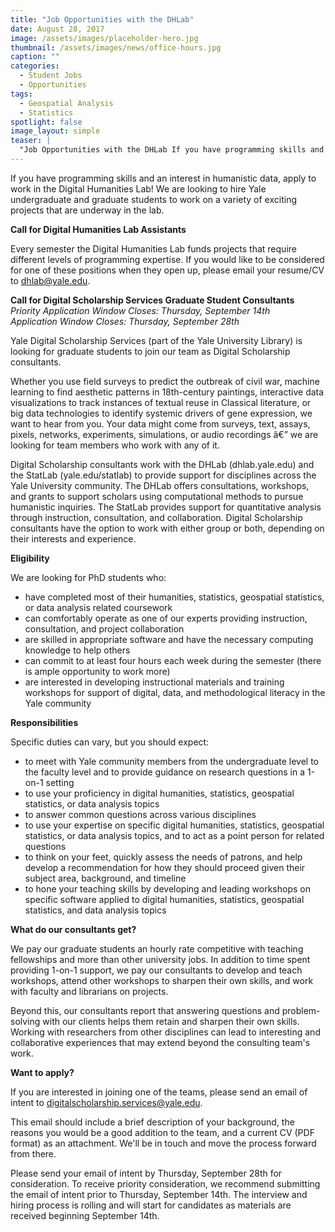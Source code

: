 ```yaml
---
title: "Job Opportunities with the DHLab"
date: August 28, 2017
image: /assets/images/placeholder-hero.jpg
thumbnail: /assets/images/news/office-hours.jpg
caption: ""
categories: 
  - Student Jobs
  - Opportunities
tags: 
  - Geospatial Analysis
  - Statistics
spotlight: false 
image_layout: simple
teaser: |
  "Job Opportunities with the DHLab If you have programming skills and an interest in humanistic data, apply to work in the Digital Humanities Lab! We are looking to hire Yale undergraduate and graduate..."
---
```


   
If you have programming skills and an interest in humanistic data, apply to work in the Digital Humanities Lab! We are looking to hire Yale undergraduate and graduate students to work on a variety of exciting projects that are underway in the lab.

**Call for Digital Humanities Lab Assistants**
   
Every semester the Digital Humanities Lab funds projects that require different levels of programming expertise. If you would like to be considered for one of these positions when they open up, please email your resume/CV to [dhlab@yale.edu](mailto:dhlab@yale.edu).
    
**Call for Digital Scholarship Services Graduate Student Consultants**  
*Priority Application Window Closes: Thursday, September 14th*  
*Application Window Closes: Thursday, September 28th*  
   
Yale Digital Scholarship Services (part of the Yale University Library) is looking for graduate students to join our team as Digital Scholarship consultants.
    
Whether you use field surveys to predict the outbreak of civil war, machine learning to find aesthetic patterns in 18th-century paintings, interactive data visualizations to track instances of textual reuse in Classical literature, or big data technologies to identify systemic drivers of gene expression, we want to hear from you. Your data might come from surveys, text, assays, pixels, networks, experiments, simulations, or audio recordings â€” we are looking for team members who work with any of it.
    
Digital Scholarship consultants work with the DHLab (dhlab.yale.edu) and the StatLab (yale.edu/statlab) to provide support for disciplines across the Yale University community. The DHLab offers consultations, workshops, and grants to support scholars using computational methods to pursue humanistic inquiries. The StatLab provides support for quantitative analysis through instruction, consultation, and collaboration. Digital Scholarship consultants have the option to work with either group or both, depending on their interests and experience.
    
**Eligibility**
    
We are looking for PhD students who:

 * have completed most of their humanities, statistics, geospatial statistics, or data analysis related coursework
 * can comfortably operate as one of our experts providing instruction, consultation, and project collaboration
 * are skilled in appropriate software and have the necessary computing knowledge to help others
 * can commit to at least four hours each week during the semester (there is ample opportunity to work more)
 * are interested in developing instructional materials and training workshops for support of digital, data, and methodological literacy in the Yale community
   
**Responsibilities**
    
Specific duties can vary, but you should expect:

 * to meet with Yale community members from the undergraduate level to the faculty level and to provide guidance on research questions in a 1-on-1 setting
 * to use your proficiency in digital humanities, statistics, geospatial statistics, or data analysis topics
 * to answer common questions across various disciplines
 * to use your expertise on specific digital humanities, statistics, geospatial statistics, or data analysis topics, and to act as a point person for related questions
 * to think on your feet, quickly assess the needs of patrons, and help develop a recommendation for how they should proceed given their subject area, background, and timeline
 * to hone your teaching skills by developing and leading workshops on specific software applied to digital humanities, statistics, geospatial statistics, and data analysis topics
   
**What do our consultants get?**
    
We pay our graduate students an hourly rate competitive with teaching fellowships and more than other university jobs. In addition to time spent providing 1-on-1 support, we pay our consultants to develop and teach workshops, attend other workshops to sharpen their own skills, and work with faculty and librarians on projects.
    
Beyond this, our consultants report that answering questions and problem-solving with our clients helps them retain and sharpen their own skills. Working with researchers from other disciplines can lead to interesting and collaborative experiences that may extend beyond the consulting team's work.
    
**Want to apply?**
    
If you are interested in joining one of the teams, please send an email of intent to [digitalscholarship.services@yale.edu](mailto:digitalscholarship.services@yale.edu).
    
This email should include a brief description of your background, the reasons you would be a good addition to the team, and a current CV (PDF format) as an attachment. We'll be in touch and move the process forward from there.

Please send your email of intent by Thursday, September 28th for consideration. To receive priority consideration, we recommend submitting the email of intent prior to Thursday, September 14th. The interview and hiring process is rolling and will start for candidates as materials are received beginning September 14th. 